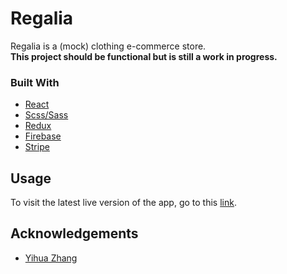 # Regalia

Regalia is a (mock) clothing e-commerce store. <br/>
**This project should be functional but is still a work in progress.**

### Built With

- [React](https://reactjs.org/)
- [Scss/Sass](https://sass-lang.com/)
- [Redux](https://redux.js.org/)
- [Firebase](https://firebase.google.com/)
- [Stripe](https://stripe.com/gb)

## Usage

To visit the latest live version of the app, go to this [link]().

## Acknowledgements

- [Yihua Zhang](https://github.com/ZhangMYihua)
